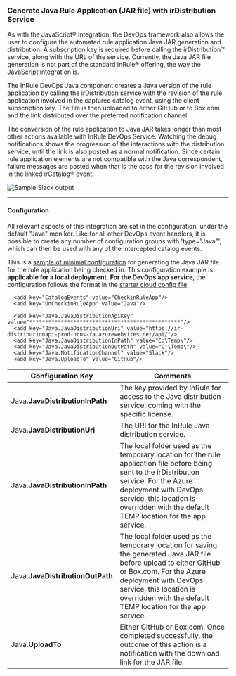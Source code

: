 ### Generate Java Rule Application (JAR file) with irDistribution Service

As with the JavaScript® integration, the DevOps framework also allows the user to configure the automated rule application Java JAR generation and distribution.  A subscription key is required before calling the irDistribution™ service, along with the URL of the service.  Currently, the Java JAR file generation is not part of the standard InRule® offering, the way the JavaScript integration is.  

The InRule DevOps Java component creates a Java version of the rule application by calling the irDistribution service with the revision of the rule application involved in the captured catalog event, using the client subscription key.  The file is then uploaded to either GitHub or to Box.com and the link distributed over the preferred notification channel.

The conversion of the rule application to Java JAR takes longer than most other actions available with InRule DevOps Service.  Watching the debug notifications shows the progression of the interactions with the distribution service, until the link is also posted as a normal notification.  Since certain rule application elements are not compatible with the Java correspondent, failure messages are posted when that is the case for the revision involved in the linked irCatalog® event.

![Sample Slack output](../images/Sample4-JavaSlackFail.PNG)

---
#### Configuration

All relevant aspects of this integration are set in the configuration, under the default "Java" moniker.  Like for all other DevOps event handlers, it is possible to create any number of configuration groups with 'type="Java"', which can then be used with any of the intercepted catalog events.

This is a [sample of minimal configuration](../config/InRuleDevOps_Java.config) for generating the Java JAR file for the rule application being checked in. This configuration example is **applicable for a local deployment**.  **For the DevOps app service**, the configuration follows the format in the [starter cloud config file](../config/InRule.DevOps.Runtime.Service.config.json).

````
  <add key="CatalogEvents" value="CheckinRuleApp"/>
  <add key="OnCheckinRuleApp" value="Java"/>
  
  <add key="Java.JavaDistributionApiKey" value="************************************************"/>
  <add key="Java.JavaDistributionUri" value="https://ir-distributionapi-prod-ncus-fa.azurewebsites.net/api/"/>
  <add key="Java.JavaDistributionInPath" value="C:\Temp\"/>
  <add key="Java.JavaDistributionOutPath" value="C:\Temp\"/>
  <add key="Java.NotificationChannel" value="Slack"/>
  <add key="Java.UploadTo" value="GitHub"/>
````

|Configuration Key | Comments
--- | ---
|Java.**JavaDistributionInPath**| The key provided by InRule for access to the Java distribution service, coming with the specific license.
|Java.**JavaDistributionUri**| The URI for the InRule Java distribution service.
|Java.**JavaDistributionInPath**| The local folder used as the temporary location for the rule application file before being sent to the irDistribution service. For the Azure deployment with DevOps service, this location is overridden with the default TEMP location for the app service.
|Java.**JavaDistributionOutPath**| The local folder used as the temporary location for saving the generated Java JAR file before upload to either GitHub or Box.com. For the Azure deployment with DevOps service, this location is overridden with the default TEMP location for the app service.
|Java.**UploadTo**| Either GitHub or Box.com. Once completed successfully, the outcome of this action is a notification with the download link for the JAR file.

